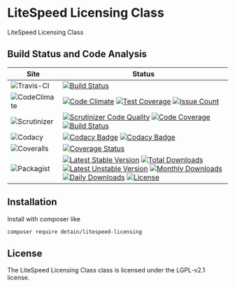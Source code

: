 # LiteSpeed Licensing Class

LiteSpeed Licensing Class

## Build Status and Code Analysis

Site          | Status
--------------|---------------------------
![Travis-CI](http://i.is.cc/storage/GYd75qN.png "Travis-CI")     | [![Build Status](https://travis-ci.org/detain/litespeed-licensing.svg?branch=master)](https://travis-ci.org/detain/litespeed-licensing)
![CodeClimate](http://i.is.cc/storage/GYlageh.png "CodeClimate")  | [![Code Climate](https://codeclimate.com/github/detain/litespeed-licensing/badges/gpa.svg)](https://codeclimate.com/github/detain/litespeed-licensing) [![Test Coverage](https://codeclimate.com/github/detain/litespeed-licensing/badges/coverage.svg)](https://codeclimate.com/github/detain/litespeed-licensing/coverage) [![Issue Count](https://codeclimate.com/github/detain/litespeed-licensing/badges/issue_count.svg)](https://codeclimate.com/github/detain/litespeed-licensing)
![Scrutinizer](http://i.is.cc/storage/GYeUnux.png "Scrutinizer")   | [![Scrutinizer Code Quality](https://scrutinizer-ci.com/g/detain/litespeed-licensing/badges/quality-score.png?b=master)](https://scrutinizer-ci.com/g/detain/litespeed-licensing/?branch=master) [![Code Coverage](https://scrutinizer-ci.com/g/detain/litespeed-licensing/badges/coverage.png?b=master)](https://scrutinizer-ci.com/g/detain/litespeed-licensing/?branch=master) [![Build Status](https://scrutinizer-ci.com/g/detain/litespeed-licensing/badges/build.png?b=master)](https://scrutinizer-ci.com/g/detain/litespeed-licensing/build-status/master)
![Codacy](http://i.is.cc/storage/GYi66Cx.png "Codacy")        | [![Codacy Badge](https://api.codacy.com/project/badge/Grade/226251fc068f4fd5b4b4ef9a40011d06)](https://www.codacy.com/app/detain/litespeed-licensing) [![Codacy Badge](https://api.codacy.com/project/badge/Coverage/25fa74eb74c947bf969602fcfe87e349)](https://www.codacy.com/app/detain/litespeed-licensing?utm_source=github.com&utm_medium=referral&utm_content=detain/litespeed-licensing&utm_campaign=Badge_Coverage)
![Coveralls](http://i.is.cc/storage/GYjNSim.png "Coveralls")    | [![Coverage Status](https://coveralls.io/repos/github/detain/db_abstraction/badge.svg?branch=master)](https://coveralls.io/github/detain/litespeed-licensing?branch=master)
![Packagist](http://i.is.cc/storage/GYacBEX.png "Packagist")     | [![Latest Stable Version](https://poser.pugx.org/detain/litespeed-licensing/version)](https://packagist.org/packages/detain/litespeed-licensing) [![Total Downloads](https://poser.pugx.org/detain/litespeed-licensing/downloads)](https://packagist.org/packages/detain/litespeed-licensing) [![Latest Unstable Version](https://poser.pugx.org/detain/litespeed-licensing/v/unstable)](//packagist.org/packages/detain/litespeed-licensing) [![Monthly Downloads](https://poser.pugx.org/detain/litespeed-licensing/d/monthly)](https://packagist.org/packages/detain/litespeed-licensing) [![Daily Downloads](https://poser.pugx.org/detain/litespeed-licensing/d/daily)](https://packagist.org/packages/detain/litespeed-licensing) [![License](https://poser.pugx.org/detain/litespeed-licensing/license)](https://packagist.org/packages/detain/litespeed-licensing)


## Installation

Install with composer like

```sh
composer require detain/litespeed-licensing
```

## License

The LiteSpeed Licensing Class class is licensed under the LGPL-v2.1 license.


